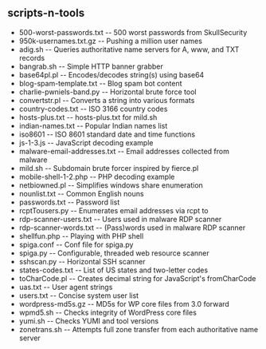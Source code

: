 scripts-n-tools
---------------

- 500-worst-passwords.txt -- 500 worst passwords from SkullSecurity
- 950k-usernames.txt.gz -- Pushing a million user names
- adig.sh -- Queries authoritative name servers for A, www, and TXT records
- bangrab.sh -- Simple HTTP banner grabber
- base64pl.pl -- Encodes/decodes string(s) using base64
- blog-spam-template.txt -- Blog spam bot content
- charlie-pwniels-band.py -- Horizontal brute force tool
- convertstr.pl -- Converts a string into various formats
- country-codes.txt -- ISO 3166 country codes
- hosts-plus.txt -- hosts-plus.txt for mild.sh
- indian-names.txt -- Popular Indian names list
- iso8601 -- ISO 8601 standard date and time functions
- js-1-3.js -- JavaScript decoding example
- malware-email-addresses.txt -- Email addresses collected from malware
- mild.sh -- Subdomain brute forcer inspired by fierce.pl
- mobile-shell-1-2.php -- PHP decoding example
- netbiowned.pl -- Simplifies windows share enumeration
- nounlist.txt -- Common English nouns
- passwords.txt -- Password list
- rcptTousers.py -- Enumerates email addresses via rcpt to
- rdp-scanner-users.txt -- Users used in malware RDP scanner
- rdp-scanner-words.txt -- (Pass)words used in malware RDP scanner
- shellfun.php -- Playing with PHP shell
- spiga.conf -- Conf file for spiga.py
- spiga.py -- Configurable, threaded web resource scanner
- sshscan.py -- Horizontal SSH scanner
- states-codes.txt -- List of US states and two-letter codes
- toCharCode.pl -- Creates decimal string for JavaScript's fromCharCode
- uas.txt -- User agent strings
- users.txt -- Concise system user list
- wordpress-md5s.gz -- MD5s for WP core files from 3.0 forward
- wpmd5.sh -- Checks integrity of WordPress core files
- yumi.sh -- Checks YUMI and tool versions
- zonetrans.sh -- Attempts full zone transfer from each authoritative name server
